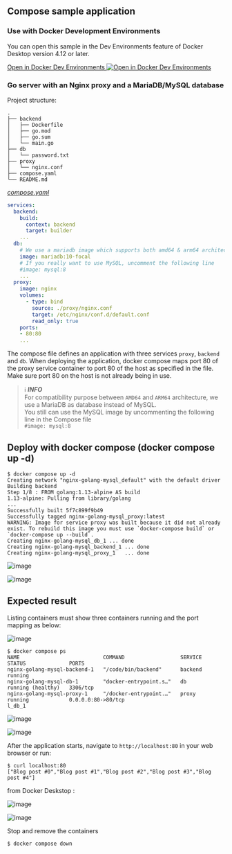 ## Compose sample application

### Use with Docker Development Environments

You can open this sample in the Dev Environments feature of Docker Desktop version 4.12 or later.

[Open in Docker Dev Environments <img src="../open_in_new.svg" alt="Open in Docker Dev Environments" align="top"/>](https://open.docker.com/dashboard/dev-envs?url=https://github.com/docker/awesome-compose/tree/master/nginx-golang-mysql)

### Go server with an Nginx proxy and a MariaDB/MySQL database

Project structure:
```
.
├── backend
│   ├── Dockerfile
│   ├── go.mod
│   ├── go.sum
│   └── main.go
├── db
│   └── password.txt
├── proxy
│   └── nginx.conf
├── compose.yaml
└── README.md
```

[_compose.yaml_](compose.yaml)
```yaml
services:
  backend:
    build:
      context: backend
      target: builder
    ...
  db:
    # We use a mariadb image which supports both amd64 & arm64 architecture
    image: mariadb:10-focal
    # If you really want to use MySQL, uncomment the following line
    #image: mysql:8
    ...
  proxy:
    image: nginx
    volumes:
      - type: bind
        source: ./proxy/nginx.conf
        target: /etc/nginx/conf.d/default.conf
        read_only: true
    ports:
    - 80:80
    ...
```
The compose file defines an application with three services `proxy`, `backend` and `db`.
When deploying the application, docker compose maps port 80 of the proxy service container to port 80 of the host as specified in the file.
Make sure port 80 on the host is not already being in use.

> ℹ️ **_INFO_**  
> For compatibility purpose between `AMD64` and `ARM64` architecture, we use a MariaDB as database instead of MySQL.  
> You still can use the MySQL image by uncommenting the following line in the Compose file   
> `#image: mysql:8`

## Deploy with docker compose (docker compose up -d)

```shell
$ docker compose up -d
Creating network "nginx-golang-mysql_default" with the default driver
Building backend
Step 1/8 : FROM golang:1.13-alpine AS build
1.13-alpine: Pulling from library/golang
...
Successfully built 5f7c899f9b49
Successfully tagged nginx-golang-mysql_proxy:latest
WARNING: Image for service proxy was built because it did not already exist. To rebuild this image you must use `docker-compose build` or `docker-compose up --build`.
Creating nginx-golang-mysql_db_1 ... done
Creating nginx-golang-mysql_backend_1 ... done
Creating nginx-golang-mysql_proxy_1   ... done
```

![image](https://github.com/GOCity313/awesome-compose/assets/126258837/8a4de4f7-5ddc-48d5-adea-fc899003ac6a)

![image](https://github.com/GOCity313/awesome-compose/assets/126258837/7a382cc7-d722-48c5-8a6d-ed6cdc7badca)

## Expected result

Listing containers must show three containers running and the port mapping as below:

![image](https://github.com/GOCity313/awesome-compose/assets/126258837/00ca7019-4650-47ea-9d1f-4fafb11d516a)

```shell
$ docker compose ps
NAME                           COMMAND                  SERVICE             STATUS              PORTS
nginx-golang-mysql-backend-1   "/code/bin/backend"      backend             running
nginx-golang-mysql-db-1        "docker-entrypoint.s…"   db                  running (healthy)   3306/tcp
nginx-golang-mysql-proxy-1     "/docker-entrypoint.…"   proxy               running             0.0.0.0:80->80/tcp
l_db_1
```
![image](https://github.com/GOCity313/awesome-compose/assets/126258837/a51c6a5e-b643-4278-b970-ae15adffe663)

![image](https://github.com/GOCity313/awesome-compose/assets/126258837/4b17d941-1ea0-4582-94a1-e74351afa06b)

After the application starts, navigate to `http://localhost:80` in your web browser or run:
```shell
$ curl localhost:80
["Blog post #0","Blog post #1","Blog post #2","Blog post #3","Blog post #4"]
```
from Docker Deskstop :

![image](https://github.com/GOCity313/awesome-compose/assets/126258837/2a1dd6e3-71d0-49fa-90b9-8ee47785293c)

![image](https://github.com/GOCity313/awesome-compose/assets/126258837/5c89b456-ea1c-4be6-a745-529d82187c66)


Stop and remove the containers
```shell
$ docker compose down
```

